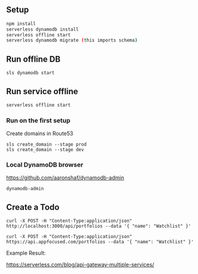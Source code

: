 ## Setup

```bash
npm install
serverless dynamodb install
serverless offline start
serverless dynamodb migrate (this imports schema)
```

## Run offline DB

```
sls dynamodb start
```

## Run service offline

```bash
serverless offline start
```

### Run on the first setup

Create domains in Route53

```
sls create_domain --stage prod
sls create_domain --stage dev
```

### Local DynamoDB browser

https://github.com/aaronshaf/dynamodb-admin

```
dynamodb-admin
```

## Create a Todo

```
curl -X POST -H "Content-Type:application/json" http://localhost:3000/api/portfolios --data '{ "name": "Watchlist" }'

curl -X POST -H "Content-Type:application/json" https://api.appfocused.com/portfolios --data '{ "name": "Watchlist" }'
```

Example Result:

https://serverless.com/blog/api-gateway-multiple-services/
